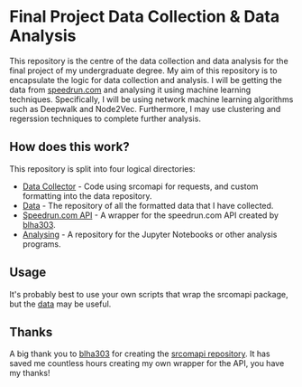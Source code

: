# Final Project Data Collection & Data Analysis

This repository is the centre of the data collection and data analysis for the
final project of my undergraduate degree. My aim of this repository is to
encapsulate the logic for data collection and analysis. I will be getting the
data from [speedrun.com](https://www.speedrun.com) and analysing it using
machine learning techniques. Specifically, I will be using network machine
learning algorithms such as Deepwalk and Node2Vec. Furthermore, I may use
clustering and regerssion techniques to complete further analysis.

## How does this work?

This repository is split into four logical directories:
* [Data Collector](/collector) - Code using srcomapi for requests, and custom formatting into the data repository.
* [Data](/data) - The repository of all the formatted data that I have collected.
* [Speedrun.com API](/srcomapi) - A wrapper for the speedrun.com API created by [blha303](https://github.com/blha303).
* [Analysing](/notebook) - A repository for the Jupyter Notebooks or other analysis programs.

## Usage

It's probably best to use your own scripts that wrap the srcomapi package, but
the [data](/data) may be useful.

## Thanks

A big thank you to [blha303](https://github.com/blha303) for creating the
[srcomapi repository](https://github.com/blha303/srcomapi). It has saved me
countless hours creating my own wrapper for the API, you have my thanks!
